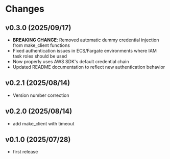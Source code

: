 # Changes

## v0.3.0 (2025/09/17)
* **BREAKING CHANGE**: Removed automatic dummy credential injection from make_client functions
* Fixed authentication issues in ECS/Fargate environments where IAM task roles should be used
* Now properly uses AWS SDK's default credential chain
* Updated README documentation to reflect new authentication behavior

## v0.2.1 (2025/08/14)
* Version number correction

## v0.2.0 (2025/08/14)
* add make_client with timeout

## v0.1.0 (2025/07/28)
* first release